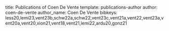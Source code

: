 title: Publications of Coen De Vente
template: publications-author
author: coen-de-vente
author_name: Coen De Vente
bibkeys: less20,lemi23,vent23b,schw22a,schw22,vent23c,vent21a,vent22,vent23a,vent20a,vent20,xion21,vent18,vent21,lemi22,ardu20,gonz21